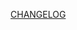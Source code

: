 [CHANGELOG](https://raw.githubusercontent.com/22digital/FormCat/master/CHANGELOG.md ':include :type=markdown')

